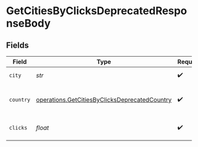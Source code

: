 # GetCitiesByClicksDeprecatedResponseBody


## Fields

| Field                                                                                                          | Type                                                                                                           | Required                                                                                                       | Description                                                                                                    |
| -------------------------------------------------------------------------------------------------------------- | -------------------------------------------------------------------------------------------------------------- | -------------------------------------------------------------------------------------------------------------- | -------------------------------------------------------------------------------------------------------------- |
| `city`                                                                                                         | *str*                                                                                                          | :heavy_check_mark:                                                                                             | The name of the city                                                                                           |
| `country`                                                                                                      | [operations.GetCitiesByClicksDeprecatedCountry](../../models/operations/getcitiesbyclicksdeprecatedcountry.md) | :heavy_check_mark:                                                                                             | The 2-letter country code of the city: https://d.to/geo                                                        |
| `clicks`                                                                                                       | *float*                                                                                                        | :heavy_check_mark:                                                                                             | The number of clicks from this city                                                                            |